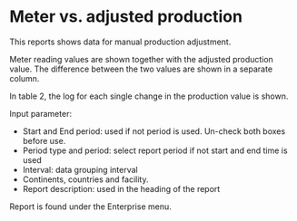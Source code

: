 # Meter vs. adjusted production

This reports shows data for manual production adjustment.

Meter reading values are shown together with the adjusted production value. The difference between the two values are shown in a separate column.

In table 2, the log for each single change in the production value is shown.

Input parameter:

* Start and End period: used if not period is used. Un-check both boxes before use.
* Period type and period: select report period if not start and end time is used
* Interval: data grouping interval
* Continents, countries and facility.
* Report description: used in the heading of the report

Report is found under the Enterprise menu. 
